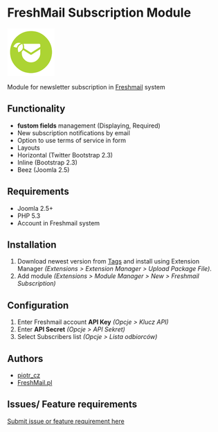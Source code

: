 FreshMail Subscription Module
=============================

![JED icon](./artwork/JED_icon.png "mod_freshmail2")

Module for newsletter subscription in [Freshmail](http://freshmail.pl/) system

Functionality
-------------
- __fustom fields__ management (Displaying, Required)
- New subscription notifications by email
- Option to use terms of service in form
- Layouts
 - Horizontal (Twitter Bootstrap 2.3)
 - Inline (Bootstrap 2.3)
 - Beez (Joomla 2.5)


Requirements
------------

- Joomla 2.5+
- PHP 5.3
- Account in Freshmail system


Installation
------------

1. Download newest version from [Tags](https://github.com/piotr-cz/mod_freshmail2/tags) and install using Extension Manager _(Extensions > Extension Manager > Upload Package File)_.
2. Add module _(Extensions > Module Manager > New > Freshmail Subscription)_


Configuration
-------------

1. Enter Freshmail account **API Key** _(Opcje > Klucz API)_
2. Enter **API Secret** _(Opcje > API Sekret)_
3. Select Subscribers list _(Opcje > Lista odbiorców)_


Authors
-------

- [piotr_cz](https://github.com/piotr-cz)
- [FreshMail.pl](http://freshmail.pl)


Issues/ Feature requirements
----------------------------

[Submit issue or feature requirement here](https://github.com/piotr-cz/mod_freshmail2/issues)
